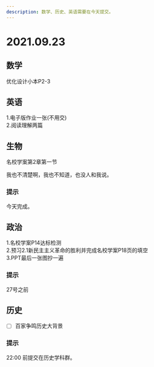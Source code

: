 ```yaml
---
description: 数学、历史、英语需要在今天提交。
---
```


# 2021.09.23

## 数学

优化设计小本P2-3

## 英语

1.电子版作业一张\(不用交\)  
2.阅读理解两篇

## 生物 

名校学案第2章第一节

我也不清楚啊，我也不知道，也没人和我说。



### 提示

今天完成。

## 政治

1.名校学案P14达标检测  
2.预习2.1新民主主义革命的胜利并完成名校学案P18页的填空  
3.PPT最后一张图抄一遍

### 提示

27号之前

## 历史

* [ ] 百家争鸣历史大背景

### 提示

22:00 前提交在历史学科群。

